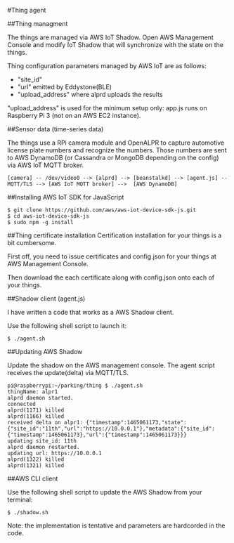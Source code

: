 #Thing agent

##Thing managment

The things are managed via AWS IoT Shadow. Open AWS Management Console and modify IoT Shadow that will synchronize with the state on the things. 

Thing configuration parameters managed by AWS IoT are as follows:
- "site_id"
- "url" emitted by Eddystone(BLE)
- "upload_address" where alprd uploads the results 

"upload_address" is used for the minimum setup only: app.js runs on Raspberry Pi 3 (not on an AWS EC2 instance). 

##Sensor data (time-series data)

The things use a RPi camera module and OpenALPR to capture automotive license plate numbers and recognize the numbers. Those numbers are sent to AWS DynamoDB (or Cassandra or MongoDB depending on the config) via AWS IoT MQTT broker.

```
[camera] -- /dev/video0 --> [alprd] --> [beanstalkd] --> [agent.js] -- MQTT/TLS --> [AWS IoT MQTT broker] -->  [AWS DynamoDB]
```

##Installing AWS IoT SDK for JavaScript

```
$ git clone https://github.com/aws/aws-iot-device-sdk-js.git
$ cd aws-iot-device-sdk-js
$ sudo npm -g install
```
##Thing certificate installation
Certification installation for your things is a bit cumbersome.

First off, you need to issue certificates and config.json for your things at AWS Management Console.

Then download the each certificate along with config.json onto each of your things.

##Shadow client (agent.js)

I have written a code that works as a AWS Shadow client.

Use the following shell script to launch it:
```
$ ./agent.sh
```

##Updating AWS Shadow

Update the shadow on the AWS management console. The agent script receives the update(delta) via MQTT/TLS.

```
pi@raspberrypi:~/parking/thing $ ./agent.sh
thingName: alpr1
alprd daemon started.
connected
alprd(1171) killed
alprd(1166) killed
received delta on alpr1: {"timestamp":1465061173,"state":{"site_id":"11th","url":"https://10.0.0.1"},"metadata":{"site_id":{"timestamp":1465061173},"url":{"timestamp":1465061173}}}
updating site_id: 11th
alprd daemon restarted.
updating url: https://10.0.0.1
alprd(1322) killed
alprd(1321) killed
```

##AWS CLI client

Use the following shell script to update the AWS Shadow from your terminal:
```
$ ./shadow.sh
```
Note: the implementation is tentative and parameters are hardcorded in the code.

